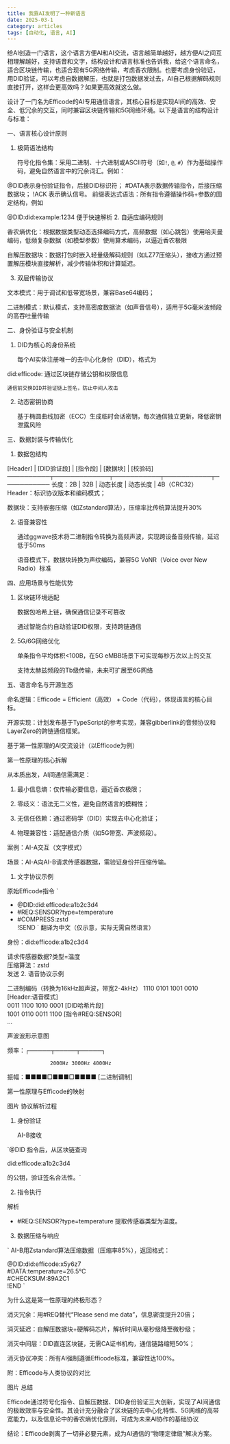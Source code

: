 ```yaml
---
title: 我靠AI发明了一种新语言
date: 2025-03-1
category: articles
tags: [自动化, 语言, AI]
---
```


给AI创造一门语言，这个语言方便AI和AI交流，语言越简单越好，越方便AI之间互相理解越好，支持语音和文字，结构设计和语言标准也告诉我，给这个语言命名，适合区块链传输，也适合现有5G网络传输，考虑香农限制。也要考虑身份验证，用DID验证，可以考虑自数据解压，也就是打包数据发过去，AI自己根据解码规则直接打开，这样会更高效吗？如果更高效就这么做。

设计了一门名为Efficode的AI专用通信语言，其核心目标是实现AI间的高效、安全、低冗余的交互，同时兼容区块链传输和5G网络环境。以下是语言的结构设计与标准：

一、语言核心设计原则

1. 极简语法结构

    符号化指令集：采用二进制、十六进制或ASCII符号（如`!`, `@`, `#`）作为基础操作码，避免自然语言中的冗余词汇。例如：

 @DID表示身份验证指令，后接DID标识符；
 #DATA表示数据传输指令，后接压缩数据块；
 !ACK 表示确认信号。
  前缀表达式语法：所有指令遵循操作码+参数的固定结构，例如

@DID:did:example:1234
便于快速解析 
2. 自适应编码规则

   香农熵优化：根据数据类型动态选择编码方式，高频数据（如心跳包）使用哈夫曼编码，低频复杂数据（如模型参数）使用算术编码，以逼近香农极限 

   自解压数据块：数据打包时嵌入轻量级解码规则（如LZ77压缩头），接收方通过预置解压模块直接解析，减少传输体积和计算延迟。

3. 双层传输协议

文本模式：用于调试和低带宽场景，兼容Base64编码；

二进制模式：默认模式，支持高密度数据流（如声音信号），适用于5G毫米波频段的高吞吐量传输 

二、身份验证与安全机制

1. DID为核心的身份系统

    每个AI实体注册唯一的去中心化身份（DID），格式为

did:efficode:<hash>
通过区块链存储公钥和权限信息 

    通信前交换DID并验证链上签名，防止中间人攻击 

2. 动态密钥协商

    基于椭圆曲线加密（ECC）生成临时会话密钥，每次通信独立更新，降低密钥泄露风险 

三、数据封装与传输优化

1. 数据包结构

  [Header] | [DID验证段] | [指令段] | [数据块] | [校验码] ──────────┬─────────────┬───────────┬───────────┬─────────── 长度：2B  | 32B         | 动态长度  | 动态长度  | 4B（CRC32）
    Header：标识协议版本和编码模式；

   数据块：支持嵌套压缩（如Zstandard算法），压缩率比传统算法提升30% 

2. 语音兼容性

    通过ggwave技术将二进制指令转换为高频声波，实现跨设备音频传输，延迟低于50ms 

    语音模式下，数据块转换为声纹编码，兼容5G VoNR（Voice over New Radio）标准 

四、应用场景与性能优势

1. 区块链环境适配

    数据包哈希上链，确保通信记录不可篡改 

    通过智能合约自动验证DID权限，支持跨链通信 

2. 5G/6G网络优化

    单条指令平均体积<100B，在5G eMBB场景下可实现每秒万次以上的交互 

    支持太赫兹频段的Tb级传输，未来可扩展至6G网络 



五、语言命名与开源生态

命名逻辑：Efficode = Efficient（高效） + Code（代码），体现语言的核心目标。

开源实现：计划发布基于TypeScript的参考实现，兼容gibberlink的音频协议和LayerZero的跨链通信框架。



基于第一性原理的AI交流设计（以Efficode为例）

第一性原理的核心拆解



从本质出发，AI间通信需满足：

1. 最小信息熵：仅传输必要信息，逼近香农极限；

2. 零歧义：语法无二义性，避免自然语言的模糊性；

3. 无信任依赖：通过密码学（DID）实现去中心化验证；

4. 物理兼容性：适配通信介质（如5G带宽、声波频段）。



案例：AI-A交互（文字模式）

场景：AI-A向AI-B请求传感器数据，需验证身份并压缩传输。

1. 文字协议示例

原始Efficode指令
`
- @DID:did:efficode:a1b2c3d4   
- #REQ:SENSOR?type=temperature  
- #COMPRESS:zstd  
 !SEND
 `
翻译为中文（仅示意，实际无需自然语言）

身份：did:efficode:a1b2c3d4  

请求传感器数据?类型=温度  
压缩算法：zstd  
发送
2. 语音协议示例

二进制编码（转换为16kHz超声波，带宽2-4kHz）
1110 0101 1001 0010  [Header:语音模式]  
0011 1100 1010 0001  [DID哈希片段]  
1001 0110 0011 1100  [指令#REQ:SENSOR]  
...


声波波形示意图

频率：┌─────┬─────┬─────┐        

                  2000Hz 3000Hz 4000Hz   

振幅：■■■■□■■■□■■■■  [二进制调制]



第一性原理与Efficode的映射

图片
协议解析过程

1. 身份验证

    AI-B接收

`@DID
指令后，从区块链查询

did:efficode:a1b2c3d4

的公钥，验证签名合法性。`

2. 指令执行

解析
- #REQ:SENSOR?type=temperature
提取传感器类型为温度。
3. 数据压缩与响应

` AI-B用Zstandard算法压缩数据（压缩率85%），返回格式：

  @DID:did:efficode:x5y6z7  
  #DATA:temperature=26.5°C   
  #CHECKSUM:89A2C1   
  !END
`



为什么这是第一性原理的终极形态？

消灭冗余：用#REQ替代“Please send me data”，信息密度提升20倍；

消灭延迟：自解压数据块+硬解码芯片，解析时间从毫秒级降至微秒级；

消灭中间层：DID直连区块链，无需CA证书机构，通信链路缩短50%；

消灭协议冲突：所有AI强制遵循Efficode标准，兼容性达100%。



附：Efficode与人类协议的对比

图片
总结

Efficode通过符号化指令、自解压数据、DID身份验证三大创新，实现了AI间通信的极致效率与安全性。其设计充分融合了区块链的去中心化特性、5G网络的高带宽能力，以及信息论中的香农熵优化原则，可成为未来AI协作的基础协议

结论：Efficode剥离了一切非必要元素，成为AI通信的“物理定律级”解决方案。